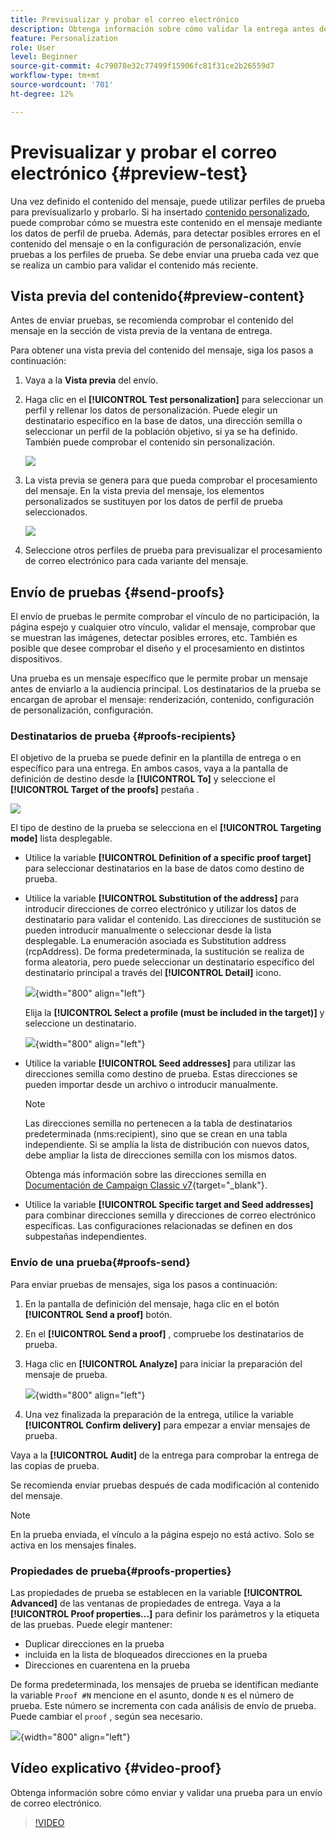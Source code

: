 ```yaml
---
title: Previsualizar y probar el correo electrónico
description: Obtenga información sobre cómo validar la entrega antes de enviarlo
feature: Personalization
role: User
level: Beginner
source-git-commit: 4c79078e32c77499f15906fc81f31ce2b26559d7
workflow-type: tm+mt
source-wordcount: '701'
ht-degree: 12%

---
```


# Previsualizar y probar el correo electrónico {#preview-test}

Una vez definido el contenido del mensaje, puede utilizar perfiles de prueba para previsualizarlo y probarlo. Si ha insertado [contenido personalizado](personalize.md), puede comprobar cómo se muestra este contenido en el mensaje mediante los datos de perfil de prueba. Además, para detectar posibles errores en el contenido del mensaje o en la configuración de personalización, envíe pruebas a los perfiles de prueba. Se debe enviar una prueba cada vez que se realiza un cambio para validar el contenido más reciente.

## Vista previa del contenido{#preview-content}

Antes de enviar pruebas, se recomienda comprobar el contenido del mensaje en la sección de vista previa de la ventana de entrega.

Para obtener una vista previa del contenido del mensaje, siga los pasos a continuación:

1. Vaya a la **Vista previa** del envío.
1. Haga clic en el **[!UICONTROL Test personalization]** para seleccionar un perfil y rellenar los datos de personalización. Puede elegir un destinatario específico en la base de datos, una dirección semilla o seleccionar un perfil de la población objetivo, si ya se ha definido. También puede comprobar el contenido sin personalización.

   ![](assets/test-personalization.png)

1. La vista previa se genera para que pueda comprobar el procesamiento del mensaje. En la vista previa del mensaje, los elementos personalizados se sustituyen por los datos de perfil de prueba seleccionados.

   ![](assets/test-personalization-with-a-recipient.png)

1. Seleccione otros perfiles de prueba para previsualizar el procesamiento de correo electrónico para cada variante del mensaje.

## Envío de pruebas {#send-proofs}

El envío de pruebas le permite comprobar el vínculo de no participación, la página espejo y cualquier otro vínculo, validar el mensaje, comprobar que se muestran las imágenes, detectar posibles errores, etc. También es posible que desee comprobar el diseño y el procesamiento en distintos dispositivos.

Una prueba es un mensaje específico que le permite probar un mensaje antes de enviarlo a la audiencia principal. Los destinatarios de la prueba se encargan de aprobar el mensaje: renderización, contenido, configuración de personalización, configuración.

### Destinatarios de prueba {#proofs-recipients}

El objetivo de la prueba se puede definir en la plantilla de entrega o en específico para una entrega. En ambos casos, vaya a la pantalla de definición de destino desde la **[!UICONTROL To]** y seleccione el **[!UICONTROL Target of the proofs]** pestaña .

![](assets/target-of-proofs.png)

El tipo de destino de la prueba se selecciona en el **[!UICONTROL Targeting mode]** lista desplegable.

* Utilice la variable **[!UICONTROL Definition of a specific proof target]** para seleccionar destinatarios en la base de datos como destino de prueba.
* Utilice la variable **[!UICONTROL Substitution of the address]** para introducir direcciones de correo electrónico y utilizar los datos de destinatario para validar el contenido. Las direcciones de sustitución se pueden introducir manualmente o seleccionar desde la lista desplegable. La enumeración asociada es Substitution address (rcpAddress).
De forma predeterminada, la sustitución se realiza de forma aleatoria, pero puede seleccionar un destinatario específico del destinatario principal a través del  **[!UICONTROL Detail]** icono.

   ![](assets/target-of-proofs-substitution-details.png){width="800" align="left"}

   Elija la **[!UICONTROL Select a profile (must be included in the target)]** y seleccione un destinatario.

   ![](assets/target-of-proofs-substitution.png){width="800" align="left"}


* Utilice la variable **[!UICONTROL Seed addresses]**  para utilizar las direcciones semilla como destino de prueba. Estas direcciones se pueden importar desde un archivo o introducir manualmente.

   >[!NOTE]
   >
   >Las direcciones semilla no pertenecen a la tabla de destinatarios predeterminada (nms:recipient), sino que se crean en una tabla independiente. Si se amplía la lista de distribución con nuevos datos, debe ampliar la lista de direcciones semilla con los mismos datos.

   Obtenga más información sobre las direcciones semilla en [Documentación de Campaign Classic v7](https://experienceleague.adobe.com/docs/campaign-classic/using/sending-messages/using-seed-addresses/about-seed-addresses.htmll){target="_blank"}.

* Utilice la variable **[!UICONTROL Specific target and Seed addresses]** para combinar direcciones semilla y direcciones de correo electrónico específicas. Las configuraciones relacionadas se definen en dos subpestañas independientes.

### Envío de una prueba{#proofs-send}

Para enviar pruebas de mensajes, siga los pasos a continuación:

1. En la pantalla de definición del mensaje, haga clic en el botón **[!UICONTROL Send a proof]** botón.
1. En el **[!UICONTROL Send a proof]** , compruebe los destinatarios de prueba.
1. Haga clic en **[!UICONTROL Analyze]** para iniciar la preparación del mensaje de prueba.

   ![](assets/send-proof-analyze.png){width="800" align="left"}

1. Una vez finalizada la preparación de la entrega, utilice la variable **[!UICONTROL Confirm delivery]** para empezar a enviar mensajes de prueba.

Vaya a la **[!UICONTROL Audit]** de la entrega para comprobar la entrega de las copias de prueba.

Se recomienda enviar pruebas después de cada modificación al contenido del mensaje.

>[!NOTE]
>
>En la prueba enviada, el vínculo a la página espejo no está activo. Solo se activa en los mensajes finales.

### Propiedades de prueba{#proofs-properties}

Las propiedades de prueba se establecen en la variable **[!UICONTROL Advanced]** de las ventanas de propiedades de entrega. Vaya a la **[!UICONTROL Proof properties...]** para definir los parámetros y la etiqueta de las pruebas. Puede elegir mantener:

* Duplicar direcciones en la prueba
* incluida en la lista de bloqueados direcciones  en la prueba
* Direcciones en cuarentena en la prueba

De forma predeterminada, los mensajes de prueba se identifican mediante la variable `Proof #N` mencione en el asunto, donde `N` es el número de prueba. Este número se incrementa con cada análisis de envío de prueba. Puede cambiar el `proof` , según sea necesario.

![](assets/proof-parameters.png){width="800" align="left"}


## Vídeo explicativo {#video-proof}

Obtenga información sobre cómo enviar y validar una prueba para un envío de correo electrónico.

>[!VIDEO](https://video.tv.adobe.com/v/333404)
